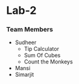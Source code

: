 # Lab-2
### Team Members 
 - Sudheer 
    - Tip Calculator
    - Sum Of Cubes
    - Count the Monkeys
 - Mansi
 - Simarjit

